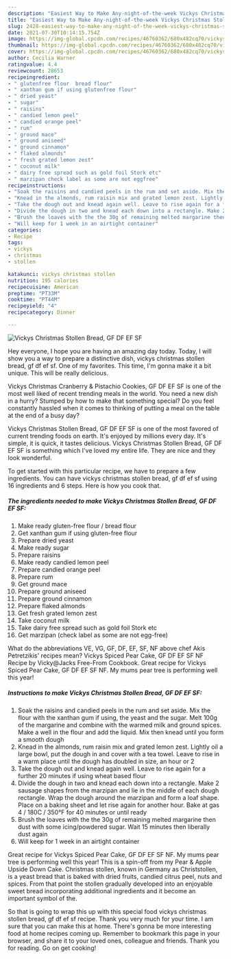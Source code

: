```yaml
---
description: "Easiest Way to Make Any-night-of-the-week Vickys Christmas Stollen Bread, GF DF EF SF"
title: "Easiest Way to Make Any-night-of-the-week Vickys Christmas Stollen Bread, GF DF EF SF"
slug: 2428-easiest-way-to-make-any-night-of-the-week-vickys-christmas-stollen-bread-gf-df-ef-sf
date: 2021-07-30T10:14:15.754Z
image: https://img-global.cpcdn.com/recipes/46760362/680x482cq70/vickys-christmas-stollen-bread-gf-df-ef-sf-recipe-main-photo.jpg
thumbnail: https://img-global.cpcdn.com/recipes/46760362/680x482cq70/vickys-christmas-stollen-bread-gf-df-ef-sf-recipe-main-photo.jpg
cover: https://img-global.cpcdn.com/recipes/46760362/680x482cq70/vickys-christmas-stollen-bread-gf-df-ef-sf-recipe-main-photo.jpg
author: Cecilia Warner
ratingvalue: 4.4
reviewcount: 28653
recipeingredient:
- " glutenfree flour  bread flour"
- " xanthan gum if using glutenfree flour"
- " dried yeast"
- " sugar"
- " raisins"
- " candied lemon peel"
- " candied orange peel"
- " rum"
- " ground mace"
- " ground aniseed"
- " ground cinnamon"
- " flaked almonds"
- " fresh grated lemon zest"
- " coconut milk"
- " dairy free spread such as gold foil Stork etc"
- " marzipan check label as some are not eggfree"
recipeinstructions:
- "Soak the raisins and candied peels in the rum and set aside. Mix the flour with the xanthan gum if using, the yeast and the sugar. Melt 100g of the margarine and combine with the warmed milk and ground spices. Make a well in the flour and add the liquid. Mix then knead until you form a smooth dough"
- "Knead in the almonds, rum raisin mix and grated lemon zest. Lightly oil a large bowl, put the dough in and cover with a tea towel. Leave to rise in a warm place until the dough has doubled in size, an hour or 2"
- "Take the dough out and knead again well. Leave to rise again for a further 20 minutes if using wheat based flour"
- "Divide the dough in two and knead each down into a rectangle. Make 2 sausage shapes from the marzipan and lie in the middle of each dough rectangle. Wrap the dough around the marzipan and form a loaf shape. Place on a baking sheet and let rise again for another hour. Bake at gas 4 / 180C / 350°F for 40 minutes or until ready"
- "Brush the loaves with the the 30g of remaining melted margarine then dust with some icing/powdered sugar. Wait 15 minutes then liberally dust again"
- "Will keep for 1 week in an airtight container"
categories:
- Recipe
tags:
- vickys
- christmas
- stollen

katakunci: vickys christmas stollen 
nutrition: 195 calories
recipecuisine: American
preptime: "PT33M"
cooktime: "PT44M"
recipeyield: "4"
recipecategory: Dinner

---
```



![Vickys Christmas Stollen Bread, GF DF EF SF](https://img-global.cpcdn.com/recipes/46760362/680x482cq70/vickys-christmas-stollen-bread-gf-df-ef-sf-recipe-main-photo.jpg)

Hey everyone, I hope you are having an amazing day today. Today, I will show you a way to prepare a distinctive dish, vickys christmas stollen bread, gf df ef sf. One of my favorites. This time, I'm gonna make it a bit unique. This will be really delicious.

Vickys Christmas Cranberry &amp; Pistachio Cookies, GF DF EF SF is one of the most well liked of recent trending meals in the world. You need a new dish in a hurry? Stumped by how to make that something special? Do you feel constantly hassled when it comes to thinking of putting a meal on the table at the end of a busy day?

Vickys Christmas Stollen Bread, GF DF EF SF is one of the most favored of current trending foods on earth. It's enjoyed by millions every day. It's simple, it is quick, it tastes delicious. Vickys Christmas Stollen Bread, GF DF EF SF is something which I've loved my entire life. They are nice and they look wonderful.


To get started with this particular recipe, we have to prepare a few ingredients. You can have vickys christmas stollen bread, gf df ef sf using 16 ingredients and 6 steps. Here is how you cook that.

<!--inarticleads1-->

##### The ingredients needed to make Vickys Christmas Stollen Bread, GF DF EF SF:

1. Make ready  gluten-free flour / bread flour
1. Get  xanthan gum if using gluten-free flour
1. Prepare  dried yeast
1. Make ready  sugar
1. Prepare  raisins
1. Make ready  candied lemon peel
1. Prepare  candied orange peel
1. Prepare  rum
1. Get  ground mace
1. Prepare  ground aniseed
1. Prepare  ground cinnamon
1. Prepare  flaked almonds
1. Get  fresh grated lemon zest
1. Take  coconut milk
1. Take  dairy free spread such as gold foil Stork etc
1. Get  marzipan (check label as some are not egg-free)


What do the abbreviations VE, VG, GF, DF, EF, SF, NF above chef Akis Petretzikis&#39; recipes mean? Vickys Spiced Pear Cake, GF DF EF SF NF Recipe by Vicky@Jacks Free-From Cookbook. Great recipe for Vickys Spiced Pear Cake, GF DF EF SF NF. My mums pear tree is performing well this year! 

<!--inarticleads2-->

##### Instructions to make Vickys Christmas Stollen Bread, GF DF EF SF:

1. Soak the raisins and candied peels in the rum and set aside. Mix the flour with the xanthan gum if using, the yeast and the sugar. Melt 100g of the margarine and combine with the warmed milk and ground spices. Make a well in the flour and add the liquid. Mix then knead until you form a smooth dough
1. Knead in the almonds, rum raisin mix and grated lemon zest. Lightly oil a large bowl, put the dough in and cover with a tea towel. Leave to rise in a warm place until the dough has doubled in size, an hour or 2
1. Take the dough out and knead again well. Leave to rise again for a further 20 minutes if using wheat based flour
1. Divide the dough in two and knead each down into a rectangle. Make 2 sausage shapes from the marzipan and lie in the middle of each dough rectangle. Wrap the dough around the marzipan and form a loaf shape. Place on a baking sheet and let rise again for another hour. Bake at gas 4 / 180C / 350°F for 40 minutes or until ready
1. Brush the loaves with the the 30g of remaining melted margarine then dust with some icing/powdered sugar. Wait 15 minutes then liberally dust again
1. Will keep for 1 week in an airtight container


Great recipe for Vickys Spiced Pear Cake, GF DF EF SF NF. My mums pear tree is performing well this year! This is a spin-off from my Pear &amp; Apple Upside Down Cake. Christmas stollen, known in Germany as Christstollen, is a yeast bread that is baked with dried fruits, candied citrus peel, nuts and spices. From that point the stollen gradually developed into an enjoyable sweet bread incorporating additional ingredients and it become an important symbol of the. 

So that is going to wrap this up with this special food vickys christmas stollen bread, gf df ef sf recipe. Thank you very much for your time. I am sure that you can make this at home. There's gonna be more interesting food at home recipes coming up. Remember to bookmark this page in your browser, and share it to your loved ones, colleague and friends. Thank you for reading. Go on get cooking!
